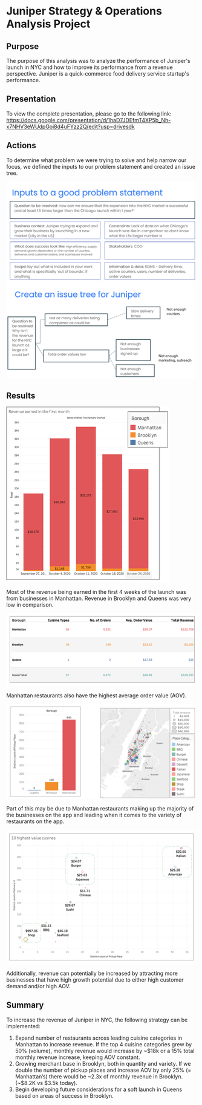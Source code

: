 # Juniper Strategy & Operations Analysis Project 

## Purpose
The purpose of this analysis was to analyze the performance of Juniper's launch in NYC and how to improve its performance from a revenue perspective. Juniper is a quick-commerce food delivery service startup's performance.

## Presentation 
To view the complete presentation, please go to the following link: https://docs.google.com/presentation/d/1haD7JDEfmT4XP5b_Nh-x7NHV3eWUdpGoi8d4uFYzz2Q/edit?usp=drivesdk

## Actions
To determine what problem we were trying to solve and help narrow our focus, we defined the inputs to our problem statement and created an issue tree. 

<img src="https://github.com/teresa-le/Juniper_Strategy_Operations_Analysis/blob/main/Resources/Inputs%20to%20Problem%20Statement.PNG"> 

<img src="https://github.com/teresa-le/Juniper_Strategy_Operations_Analysis/blob/main/Resources/Issue%20Tree.PNG"> 

## Results
<img src="https://github.com/teresa-le/Juniper_Strategy_Operations_Analysis/blob/main/Resources/Revenue%20Earned.png">

Most of the revenue being earned in the first 4 weeks of the launch was from businesses in Manhattan. Revenue in Brooklyn and Queens was very low in comparison. 

<img src="https://github.com/teresa-le/Juniper_Strategy_Operations_Analysis/blob/main/Resources/AOV.png"> 

Manhattan restaurants also have the highest average order value (AOV). 

<img src="https://github.com/teresa-le/Juniper_Strategy_Operations_Analysis/blob/main/Resources/Restaurant%20Density%20Variety.png"> 

Part of this may be due to Manhattan restaurants making up the majority of the businesses on the app and leading when it comes to the variety of restaurants on the app. 

<img src="https://github.com/teresa-le/Juniper_Strategy_Operations_Analysis/blob/main/Resources/Highest%20Value%20Cuisines.png"> 

Additionally, revenue can potentially be increased by attracting more businesses that have high growth potential due to either high customer demand and/or high AOV. 

## Summary 

To increase the revenue of Juniper in NYC, the following strategy can be implemented: 
<ol> 
  <li> Expand number of restaurants across leading cuisine categories in Manhattan to increase revenue. If the top 4 cuisine categories grew by 50% (volume),   monthly revenue would increase by ~$18k or a 15% total monthly revenue increase, keeping AOV constant. </li>
  <li> Growing merchant base in Brooklyn, both in quantity and variety. If we double the number of pickup places and increase AOV by only 25% (= Manhattan’s) there would be  ~2.3x of monthly revenue in Brooklyn. (~$8.2K vs $3.5k today). </li>
  <li> Begin developing future considerations for a soft launch in Queens based on areas of success in Brooklyn. </li>
</ol>


